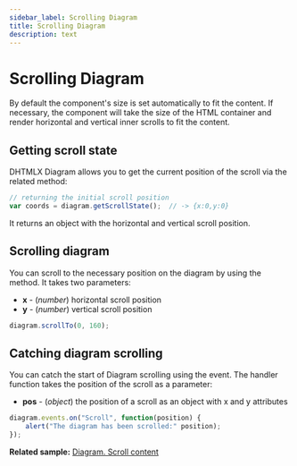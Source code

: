 ```yaml
---
sidebar_label: Scrolling Diagram
title: Scrolling Diagram
description: text
---
```


# Scrolling Diagram


By default the component's size is set automatically to fit the content. If necessary, the component will take the size of the HTML container and render horizontal and vertical inner scrolls to fit the content.


Getting scroll state 
------------------

DHTMLX Diagram allows you to get the current position of the scroll via the related [](../api/diagram/getscrollstate_method.md) method:

~~~js
// returning the initial scroll position
var coords = diagram.getScrollState();	// -> {x:0,y:0}
~~~

It returns an object with the horizontal and vertical scroll position.


Scrolling diagram
---------------

You can scroll to the necessary position on the diagram by using the [](../api/diagram/scrollto_method.md) method. It takes two parameters:

- **x** - (*number*) horizontal scroll position
- **y** - (*number*) vertical scroll position

~~~js
diagram.scrollTo(0, 160);
~~~

Catching diagram scrolling 
--------------------------

You can catch the start of Diagram scrolling using the [](../api/diagram/scroll_event.md) event. The handler function takes the position of the scroll as a parameter:

- **pos** - (*object*) the position of a scroll as an object with x and y attributes

~~~js
diagram.events.on("Scroll", function(position) {
    alert("The diagram has been scrolled:" position);
});
~~~

**Related sample:**	[Diagram. Scroll content](https://snippet.dhtmlx.com/f970hbym)